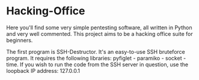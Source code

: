 # Hacking-Office
Here you'll find some very simple pentesting software, all written in Python and very well commented. This project aims to be a hacking office suite for beginners.

The first program is SSH-Destructor.
It's an easy-to-use SSH bruteforce program.
It requires the following libraries: pyfiglet - paramiko - socket - time.
If you wish to run the code from the SSH server in question, use the loopback IP address: 127.0.0.1
